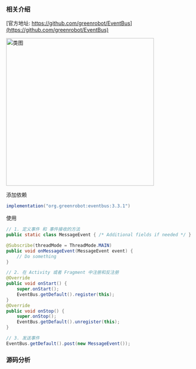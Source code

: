 ### 相关介绍

[官方地址: https://github.com/greenrobot/EventBus](https://github.com/greenrobot/EventBus)

<img width="400" alt="类图" src="https://user-images.githubusercontent.com/17560388/163953816-f7cfffd7-e2a2-4fc9-aa11-d88fe7102600.png">

添加依赖
```groovy
implementation("org.greenrobot:eventbus:3.3.1")
```
使用
```java
// 1. 定义事件 和 事件接收的方法
public static class MessageEvent { /* Additional fields if needed */ }

@Subscribe(threadMode = ThreadMode.MAIN)  
public void onMessageEvent(MessageEvent event) {
    // Do something
}

// 2. 在 Activity 或者 Fragment 中注册和反注册
@Override
public void onStart() {
    super.onStart();
    EventBus.getDefault().register(this);
}
@Override
public void onStop() {
    super.onStop();
    EventBus.getDefault().unregister(this);
}

// 3. 发送事件
EventBus.getDefault().post(new MessageEvent());
```
### 源码分析
